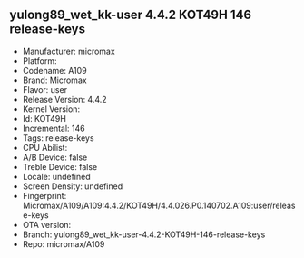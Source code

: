 ## yulong89_wet_kk-user 4.4.2 KOT49H 146 release-keys
- Manufacturer: micromax
- Platform: 
- Codename: A109
- Brand: Micromax
- Flavor: user
- Release Version: 4.4.2
- Kernel Version: 
- Id: KOT49H
- Incremental: 146
- Tags: release-keys
- CPU Abilist: 
- A/B Device: false
- Treble Device: false
- Locale: undefined
- Screen Density: undefined
- Fingerprint: Micromax/A109/A109:4.4.2/KOT49H/4.4.026.P0.140702.A109:user/release-keys
- OTA version: 
- Branch: yulong89_wet_kk-user-4.4.2-KOT49H-146-release-keys
- Repo: micromax/A109
